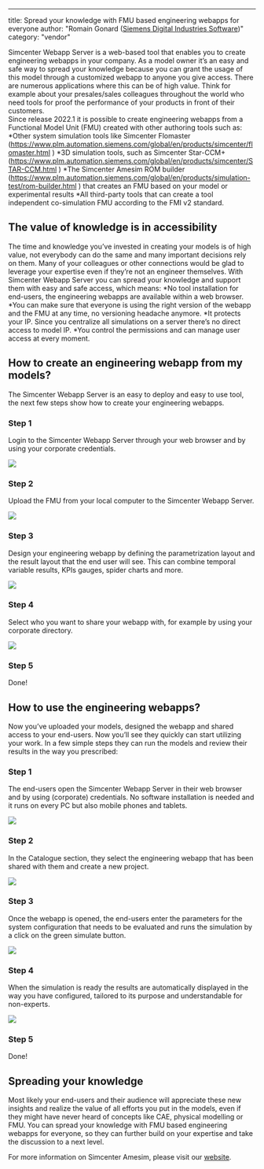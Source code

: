 ---
title: Spread your knowledge with FMU based engineering webapps for everyone
author: "Romain Gonard ([Siemens Digital Industries Software](https://www.sw.siemens.com/ ))"
category: "vendor"
	

Simcenter Webapp Server is a web-based tool that enables you to create engineering webapps in your company. As a model owner it’s an easy and safe way to spread your knowledge because you can grant the usage of this model through a customized webapp to anyone you give access. There are numerous applications where this can be of high value. Think for example about your presales/sales colleagues throughout the world who need tools for proof the performance of your products in front of their customers.  
Since release 2022.1 it is possible to create engineering webapps from a Functional Model Unit (FMU) created with other authoring tools such as: 
*Other system simulation tools like Simcenter Flomaster (https://www.plm.automation.siemens.com/global/en/products/simcenter/flomaster.html )
*3D simulation tools, such as Simcenter Star-CCM+ (https://www.plm.automation.siemens.com/global/en/products/simcenter/STAR-CCM.html )
*The Simcenter Amesim ROM builder (https://www.plm.automation.siemens.com/global/en/products/simulation-test/rom-builder.html ) that creates an FMU based on your model or experimental results
*All third-party tools that can create a tool independent co-simulation FMU according to the FMI v2 standard.

## The value of knowledge is in accessibility 
The time and knowledge you’ve invested in creating your models is of high value, not everybody can do the same and many important decisions rely on them. Many of your colleagues or other connections would be glad to leverage your expertise even if they’re not an engineer themselves. With Simcenter Webapp Server you can spread your knowledge and support them with easy and safe access, which means: 
*No tool installation for end-users, the engineering webapps are available within a web browser. 
*You can make sure that everyone is using the right version of the webapp and the FMU at any time, no versioning headache anymore. 
*It protects your IP. Since you centralize all simulations on a server there’s no direct access to model IP. 
*You control the permissions and can manage user access at every moment.

## How to create an engineering webapp from my models? 
The Simcenter Webapp Server is an easy to deploy and easy to use tool, the next few steps show how to create your engineering webapps.  

### Step 1
Login to the Simcenter Webapp Server through your web browser and by using your corporate credentials. 

![](webapp_image1.png)

### Step 2
Upload the FMU from your local computer to the Simcenter Webapp Server.

![](webapp_image2.png)

### Step 3
Design your engineering webapp by defining the parametrization layout and the result layout that the end user will see. This can combine temporal variable results, KPIs gauges, spider charts and more. 

![](webapp_image3.png)

### Step 4
Select who you want to share your webapp with, for example by using your corporate directory.

![](webapp_image4.png)

### Step 5
Done!

## How to use the engineering webapps?  
Now you’ve uploaded your models, designed the webapp and shared access to your end-users. Now you’ll see they quickly can start utilizing your work. In a few simple steps they can run the models and review their results in the way you prescribed: 

### Step 1
The end-users open the Simcenter Webapp Server in their web browser and by using (corporate) credentials. No software installation is needed and it runs on every PC but also mobile phones and tablets.  

![](webapp_image5.png)

### Step 2
In the Catalogue section, they select the engineering webapp that has been shared with them and create a new project. 

![](webapp_image6.png)

### Step 3
Once the webapp is opened, the end-users enter the parameters for the system configuration that needs to be evaluated and runs the simulation by a click on the green simulate button.

![](webapp_image7.png)

### Step 4
When the simulation is ready the results are automatically displayed in the way you have configured, tailored to its purpose and understandable for non-experts. 

![](webapp_image8.png)

### Step 5
Done! 

## Spreading your knowledge
Most likely your end-users and their audience will appreciate these new insights and realize the value of all efforts you put in the models, even if they might have never heard of concepts like CAE, physical modelling or FMU. You can spread your knowledge with FMU based engineering webapps for everyone, so they can further build on your expertise and take the discussion to a next level.  

For more information on Simcenter Amesim, please visit our [website](https://www.plm.automation.siemens.com/global/en/products/simcenter/simcenter-webapp-server.html ).
